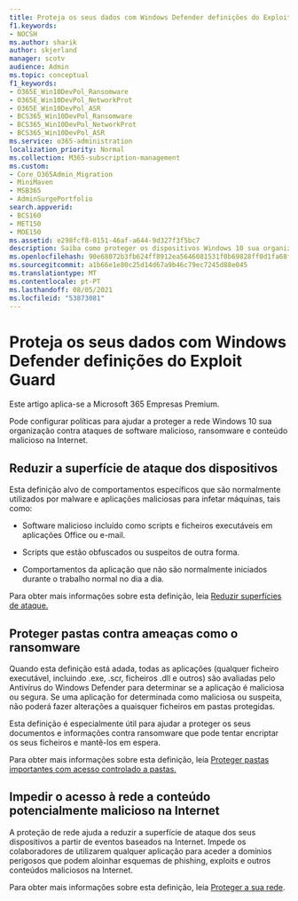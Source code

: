 ```yaml
---
title: Proteja os seus dados com Windows Defender definições do Exploit Guard
f1.keywords:
- NOCSH
ms.author: sharik
author: skjerland
manager: scotv
audience: Admin
ms.topic: conceptual
f1_keywords:
- O365E_Win10DevPol_Ransomware
- O365E_Win10DevPol_NetworkProt
- O365E_Win10DevPol_ASR
- BCS365_Win10DevPol_Ransomware
- BCS365_Win10DevPol_NetworkProt
- BCS365_Win10DevPol_ASR
ms.service: o365-administration
localization_priority: Normal
ms.collection: M365-subscription-management
ms.custom:
- Core_O365Admin_Migration
- MiniMaven
- MSB365
- AdminSurgePortfolio
search.appverid:
- BCS160
- MET150
- MOE150
ms.assetid: e298fcf8-0151-46af-a644-9d327f3f5bc7
description: Saiba como proteger os dispositivos Windows 10 sua organização contra ataques de software malicioso, ransomware e conteúdos maliciosos na Internet.
ms.openlocfilehash: 90e68072b3fb624ff8912ea5646081531f0b69828ff0d1fa68fcc20e6c8d19c2
ms.sourcegitcommit: a1b66e1e80c25d14d67a9b46c79ec7245d88e045
ms.translationtype: MT
ms.contentlocale: pt-PT
ms.lasthandoff: 08/05/2021
ms.locfileid: "53873081"
---
```

# <a name="protect-your-data-with-windows-defender-exploit-guard-settings"></a>Proteja os seus dados com Windows Defender definições do Exploit Guard

Este artigo aplica-se a Microsoft 365 Empresas Premium.

Pode configurar políticas para ajudar a proteger a rede Windows 10 sua organização contra ataques de software malicioso, ransomware e conteúdo malicioso na Internet.
  
## <a name="reduce-the-attack-surface-of-devices"></a>Reduzir a superfície de ataque dos dispositivos

Esta definição alvo de comportamentos específicos que são normalmente utilizados por malware e aplicações maliciosas para infetar máquinas, tais como:
  
- Software malicioso incluído como scripts e ficheiros executáveis em aplicações Office ou e-mail.
    
- Scripts que estão obfuscados ou suspeitos de outra forma.
    
- Comportamentos da aplicação que não são normalmente iniciados durante o trabalho normal no dia a dia.
    
Para obter mais informações sobre esta definição, leia [Reduzir superfícies de ataque.](/windows/security/threat-protection/microsoft-defender-atp/exploit-protection)
  
## <a name="protect-folders-from-threats-such-as-ransomware"></a>Proteger pastas contra ameaças como o ransomware

Quando esta definição está adada, todas as aplicações (qualquer ficheiro executável, incluindo .exe, .scr, ficheiros .dll e outros) são avaliadas pelo Antivírus do Windows Defender para determinar se a aplicação é maliciosa ou segura. Se uma aplicação for determinada como maliciosa ou suspeita, não poderá fazer alterações a quaisquer ficheiros em pastas protegidas.
  
Esta definição é especialmente útil para ajudar a proteger os seus documentos e informações contra ransomware que pode tentar encriptar os seus ficheiros e mantê-los em espera.
  
Para obter mais informações sobre esta definição, leia [Proteger pastas importantes com acesso controlado a pastas.](/mem/configmgr/protect/deploy-use/create-deploy-exploit-guard-policy#bkmk_CFA)
  
## <a name="prevent-network-access-to-potentially-malicious-content-on-the-internet"></a>Impedir o acesso à rede a conteúdo potencialmente malicioso na Internet

A proteção de rede ajuda a reduzir a superfície de ataque dos seus dispositivos a partir de eventos baseados na Internet. Impede os colaboradores de utilizarem qualquer aplicação para aceder a domínios perigosos que podem aloinhar esquemas de phishing, exploits e outros conteúdos maliciosos na Internet.
  
Para obter mais informações sobre esta definição, leia [Proteger a sua rede](/mem/configmgr/protect/deploy-use/create-deploy-exploit-guard-policy#bkmk_Nwp).
